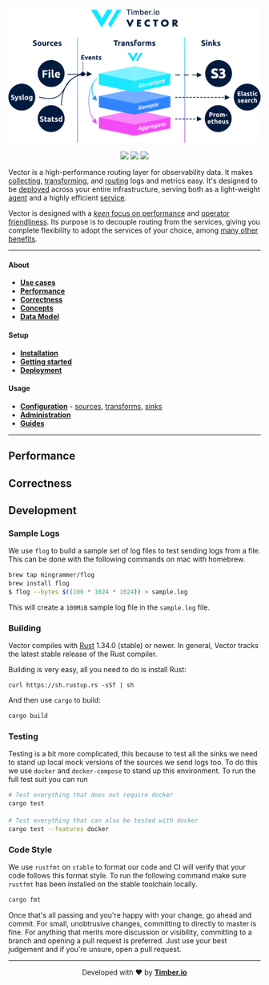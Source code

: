 <p align="center">
  <img src="./assets/readme_diagram.svg" alt="Vector">
</p>

<p align="center">
  <a href="LICENSE"><img src="https://img.shields.io/github/license/timberio/vector.svg"></a>
  <a href="https://circleci.com/gh/timberio/vector"><img src="https://circleci.com/gh/timberio/vector/tree/master.svg?style=shield"></a>
  <a href="https://slack.linkerd.io/badge.svg"><img src="https://slack.linkerd.io/badge.svg"></a>
</p>

Vector is a high-performance routing layer for observability data. It makes [collecting][sources],
[transforming][transforms], and [routing][sinks] logs and metrics easy. It's designed to be
[deployed][deployment] across your entire infrastructure, serving both as a light-weight [agent]
and a highly efficient [service].

Vector is designed with a [*keen* focus on performance][performance] and
[operator friendliness][administration]. Its purpose is to decouple routing from the services,
giving you complete flexibility to adopt the services of your choice, among
[many other benefits][use_cases].

---

#### About

* [**Use cases**][use_cases]
* [**Performance**][performance]
* [**Correctness**][correctness]
* [**Concepts**][concepts]
* [**Data Model**][data_model]

#### Setup

* [**Installation**][installation]
* [**Getting started**][getting_started]
* [**Deployment**][deployment]

#### Usage

* [**Configuration**][configuration] - [sources], [transforms], [sinks]
* [**Administration**][administration]
* [**Guides**][guides]

---

## Performance

## Correctness

## Development

### Sample Logs

We use `flog` to build a sample set of log files to test sending logs from a file. This can
be done with the following commands on mac with homebrew.

``` bash
brew tap mingrammer/flog
brew install flog
$ flog --bytes $((100 * 1024 * 1024)) > sample.log
```

This will create a `100MiB` sample log file in the `sample.log` file.

### Building

Vector compiles with [Rust][rust] 1.34.0 (stable) or newer. In general, Vector tracks the
latest stable release of the Rust compiler.

Building is very easy, all you need to do is install Rust:

```
curl https://sh.rustup.rs -sSf | sh
```

And then use `cargo` to build:

``` bash
cargo build
```

### Testing

Testing is a bit more complicated, this because to test all the sinks we need to stand
up local mock versions of the sources we send logs too. To do this we use `docker` and 
`docker-compose` to stand up this environment. To run the full test suit you can run

```bash
# Test everything that does not require docker
cargo test

# Test everything that can also be tested with docker
cargo test --features docker
```

### Code Style

We use `rustfmt` on `stable` to format our code and CI will verify that your code follows
this format style. To run the following command make sure `rustfmt` has been installed on
the stable toolchain locally.

``` bash
cargo fmt
```

Once that's all passing and you're happy with your change, go ahead and commit.
For small, unobtrusive changes, committing to directly to master is fine. For
anything that merits more discussion or visibility, committing to a branch and
opening a pull request is preferred. Just use your best judgement and if you're
unsure, open a pull request.

---

<p align="center">
  Developed with ❤️ by <strong><a href="https://timber.io">Timber.io</a></strong>
</p>

[administration]: https://docs.vectorproject.io/usage/administration
[agent]: https://docs.vectorproject.io/setup/deployment/roles/agent
[configuration]: https://docs.vectorproject.io/usage/configuration
[concepts]: https://docs.vectorproject.io/about/concepts
[correctness]: https://docs.vectorproject.io/about/correctness
[data_model]: https://docs.vectorproject.io/about/data_model
[deployment]: https://docs.vectorproject.io/setup/deployment
[getting_started]: https://docs.vectorproject.io/setup/getting_started
[guides]: https://docs.vectorproject.io/usage/guides
[installation]: https://docs.vectorproject.io/setup/installation
[performance]: https://docs.vectorproject.io/about/performance
[rust]: https://www.rust-lang.org/
[service]: https://docs.vectorproject.io/setup/deployment/roles/service
[sinks]: https://docs.vectorproject.io/usage/configuration/sinks
[sources]: https://docs.vectorproject.io/usage/configuration/sources
[transforms]: https://docs.vectorproject.io/usage/configuration/transforms
[use_cases]: https://docs.vectorproject.io/use_cases
